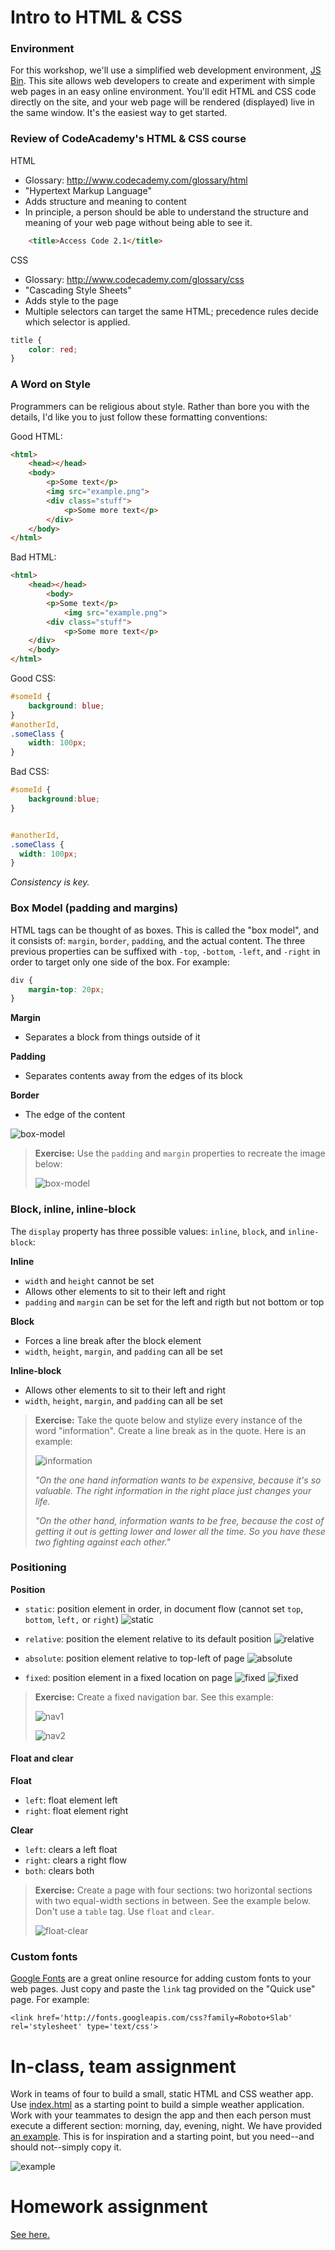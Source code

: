 # Intro to HTML & CSS

### Environment

For this workshop, we'll use a simplified web development environment, [JS Bin](http://jsbin.indetermi.net:3000). This site allows web developers to create and experiment
with simple web pages in an easy online environment. You'll edit HTML and CSS code directly on the site, and your web page will be rendered (displayed) live
in the same window. It's the easiest way to get started.

### Review of CodeAcademy's HTML & CSS course

HTML
- Glossary: http://www.codecademy.com/glossary/html
- "Hypertext Markup Language"
- Adds structure and meaning to content
- In principle, a person should be able to understand the structure and meaning of your web page without being able to see it.

```html
    <title>Access Code 2.1</title>
```

CSS
- Glossary: http://www.codecademy.com/glossary/css
- "Cascading Style Sheets"
- Adds style to the page
- Multiple selectors can target the same HTML; precedence rules decide which selector is applied.

```css
title {
    color: red;
}
```

### A Word on Style

Programmers can be religious about style. Rather than bore you with the details, I'd like you to just follow these formatting conventions:

Good HTML:
```html
<html>
    <head></head>
    <body>
        <p>Some text</p>
        <img src="example.png">
        <div class="stuff">
            <p>Some more text</p>
        </div>
    </body>
</html>
```

Bad HTML:
```html
<html>
    <head></head>
        <body>
        <p>Some text</p>
            <img src="example.png">
        <div class="stuff">
            <p>Some more text</p>
    </div>
    </body>
</html>

```

Good CSS:
```css
#someId {
    background: blue;
}
#anotherId,
.someClass {
    width: 100px;
}
```

Bad CSS:
```css
#someId {
    background:blue;
}


#anotherId,
.someClass {
  width: 100px;
}
```

*Consistency is key.*

### Box Model (padding and margins)

HTML tags can be thought of as boxes. This is called the "box model", and it consists of: `margin`, `border`, `padding`, and the actual content. The three previous properties can be suffixed with `-top`, `-bottom`, `-left`, and `-right` in order to target only one side of the box. For example:

```css
div {
    margin-top: 20px;
}
```

**Margin**
- Separates a block from things outside of it

**Padding**
- Separates contents away from the edges of its block

**Border**
- The edge of the content

![box-model](images/box-model1.png)

> **Exercise:** Use the `padding` and `margin` properties to recreate the image below:
>
> ![box-model](images/box-model2.png)

### Block, inline, inline-block

The `display` property has three possible values: `inline`, `block`, and `inline-block`:

**Inline**
- `width` and `height` cannot be set
- Allows other elements to sit to their left and right
- `padding` and `margin` can be set for the left and rigth but not bottom or top

**Block**
- Forces a line break after the block element
- `width`, `height`, `margin`, and `padding` can all be set

**Inline-block**
- Allows other elements to sit to their left and right
- `width`, `height`, `margin`, and `padding` can all be set

> **Exercise:** Take the quote below and stylize every instance of the word "information". Create a line break as in the quote. Here is an example:
>
> ![information](images/information.png)
>
> *"On the one hand information wants to be expensive, because it's so valuable. The right information in the right place just changes your life.*
>
> *"On the other hand, information wants to be free, because the cost of getting it out is getting lower and lower all the time. So you have these two fighting against each other."*

### Positioning

**Position**
- `static`: position element in order, in document flow (cannot set `top`, `bottom`, `left,` or `right`)
  ![static](images/static.png)

- `relative`: position the element relative to its default position
  ![relative](images/relative.png)

- `absolute`: position element relative to top-left of page
  ![absolute](images/absolute.png)

- `fixed`: position element in a fixed location on page
  ![fixed](images/fixed1.png)
  ![fixed](images/fixed2.png)

> **Exercise:** Create a fixed navigation bar. See this example:
>
> ![nav1](images/nav1.png)
>
> ![nav2](images/nav2.png)

#### Float and clear

**Float**
- `left`: float element left
- `right`: float element right

**Clear**
- `left`: clears a left float
- `right`: clears a right flow
- `both`: clears both

> **Exercise:** Create a page with four sections: two horizontal sections with two equal-width sections in between. See the example below. Don't use a `table` tag. Use `float` and `clear`.
>
> ![float-clear](images/float-clear.png)

### Custom fonts

[Google Fonts](https://www.google.com/fonts) are a great online resource for adding custom fonts to your web pages. Just copy and paste the `link` tag provided on the "Quick use" page. For example:

`<link href='http://fonts.googleapis.com/css?family=Roboto+Slab' rel='stylesheet' type='text/css'>`

# In-class, team assignment

Work in teams of four to build a small, static HTML and CSS weather app. Use [index.html](weather-app/index.html) as a starting point to build a simple weather application. Work with your teammates to design the app and then each person must execute a different section: morning, day, evening, night. We have provided [an example](weather-app/example). This is for inspiration and a starting point, but you need--and should not--simply copy it.

![example](weather-app/example/example.png)


# Homework assignment
[See here.](assignment.md)
